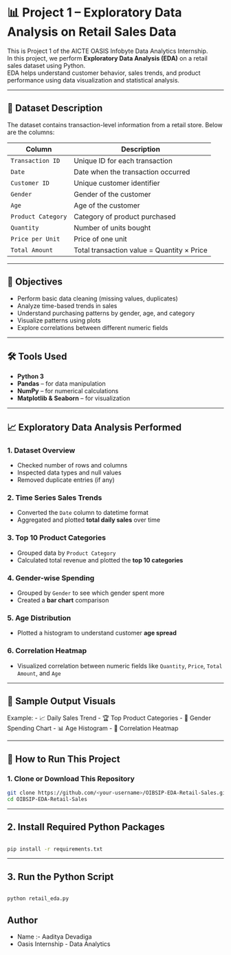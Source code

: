 # 📊 Project 1 – Exploratory Data Analysis on Retail Sales Data

This is Project 1 of the AICTE OASIS Infobyte Data Analytics Internship.  
In this project, we perform **Exploratory Data Analysis (EDA)** on a retail sales dataset using Python.  
EDA helps understand customer behavior, sales trends, and product performance using data visualization and statistical analysis.

---

## 📁 Dataset Description

The dataset contains transaction-level information from a retail store. Below are the columns:

| Column | Description |
|--------|-------------|
| `Transaction ID` | Unique ID for each transaction |
| `Date` | Date when the transaction occurred |
| `Customer ID` | Unique customer identifier |
| `Gender` | Gender of the customer |
| `Age` | Age of the customer |
| `Product Category` | Category of product purchased |
| `Quantity` | Number of units bought |
| `Price per Unit` | Price of one unit |
| `Total Amount` | Total transaction value = Quantity × Price |

---

## 🧠 Objectives

- Perform basic data cleaning (missing values, duplicates)
- Analyze time-based trends in sales
- Understand purchasing patterns by gender, age, and category
- Visualize patterns using plots
- Explore correlations between different numeric fields

---

## 🛠️ Tools Used

- **Python 3**
- **Pandas** – for data manipulation
- **NumPy** – for numerical calculations
- **Matplotlib & Seaborn** – for visualization

---

## 📈 Exploratory Data Analysis Performed

### 1. Dataset Overview
- Checked number of rows and columns
- Inspected data types and null values
- Removed duplicate entries (if any)

### 2. Time Series Sales Trends
- Converted the `Date` column to datetime format
- Aggregated and plotted **total daily sales** over time

### 3. Top 10 Product Categories
- Grouped data by `Product Category`
- Calculated total revenue and plotted the **top 10 categories**

### 4. Gender-wise Spending
- Grouped by `Gender` to see which gender spent more
- Created a **bar chart** comparison

### 5. Age Distribution
- Plotted a histogram to understand customer **age spread**

### 6. Correlation Heatmap
- Visualized correlation between numeric fields like `Quantity`, `Price`, `Total Amount`, and `Age`

---

## 📸 Sample Output Visuals

<Add screenshots here after running the project>  
Example:
- 📈 Daily Sales Trend
- 🏆 Top Product Categories
- 👥 Gender Spending Chart
- 📊 Age Histogram
- 📌 Correlation Heatmap

---

## 🚀 How to Run This Project

### 1. Clone or Download This Repository
```bash
git clone https://github.com/<your-username>/OIBSIP-EDA-Retail-Sales.git
cd OIBSIP-EDA-Retail-Sales
```
---
## 2. Install Required Python Packages
```bash

pip install -r requirements.txt
```
---
## 3. Run the Python Script
```bash

python retail_eda.py
```

## Author
- Name :- Aaditya Devadiga
- Oasis Internship - Data Analytics
